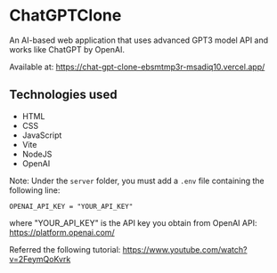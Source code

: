# ChatGPTClone
An AI-based web application that uses advanced GPT3 model API and works like ChatGPT by OpenAI.

Available at: https://chat-gpt-clone-ebsmtmp3r-msadiq10.vercel.app/

## Technologies used
- HTML
- CSS
- JavaScript
- Vite
- NodeJS
- OpenAI


Note: Under the `server` folder, you must add a `.env` file containing the following line: 

`OPENAI_API_KEY = "YOUR_API_KEY"`

where "YOUR_API_KEY" is the API key you obtain from OpenAI API: https://platform.openai.com/

Referred the following tutorial: https://www.youtube.com/watch?v=2FeymQoKvrk
